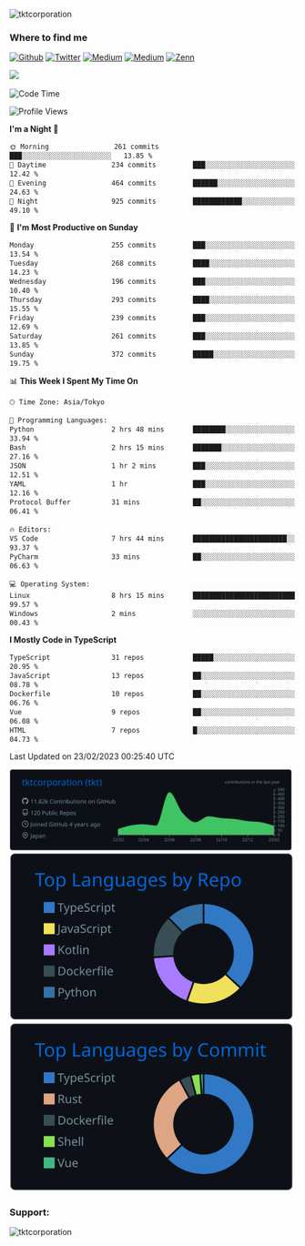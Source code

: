 <p align="left"> <img src="https://komarev.com/ghpvc/?username=tktcorporation&label=Profile%20views&color=0e75b6&style=flat" alt="tktcorporation" /> </p>

<h3>Where to find me</h3>
<p>
<a href="https://github.com/tktcorporation" target="_blank"><img alt="Github" src="https://img.shields.io/badge/GitHub-%2312100E.svg?&style=for-the-badge&logo=Github&logoColor=white" /></a>
<a href="https://twitter.com/tktcorporation" target="_blank"><img alt="Twitter" src="https://img.shields.io/badge/twitter-%231DA1F2.svg?&style=for-the-badge&logo=twitter&logoColor=white" /></a>
<a href="https://www.linkedin.com/in/tktcorporation" target="_blank"><img alt="Medium" src="https://img.shields.io/badge/linkdin-0a66c2.svg?&style=for-the-badge&logo=linkedin&logoColor=white" /></a>
<a href="https://qiita.com/tktcorporation" target="_blank"><img alt="Medium" src="https://img.shields.io/badge/qiita-55C500.svg?&style=for-the-badge&logo=qiita&logoColor=white" /></a>
<a href="https://zenn.dev/tktcorporation" target="_blank"><img alt="Zenn" src="https://img.shields.io/badge/Zenn-3EA8FF.svg?&style=for-the-badge&logo=Zenn&logoColor=white" /></a>
</p>

<!--START_SECTION:lapras-card-->
<a href="https://lapras.com/public/tktcorporation" target="_blank" rel="noopener noreferrer"><img src="https://lapras-card-generator.vercel.app/api/svg?e=3.89&b=3.48&i=3.59&b1=%23232323&b2=%236d6d6d&i1=%23212121&i2=%23818181&l=en" width="400" ></a>
<!--END_SECTION:lapras-card-->
  
<!--START_SECTION:waka-->
![Code Time](http://img.shields.io/badge/Code%20Time-883%20hrs%2043%20mins-blue)

![Profile Views](http://img.shields.io/badge/Profile%20Views-0-blue)

**I'm a Night 🦉** 

```text
🌞 Morning                261 commits         ███░░░░░░░░░░░░░░░░░░░░░░   13.85 % 
🌆 Daytime                234 commits         ███░░░░░░░░░░░░░░░░░░░░░░   12.42 % 
🌃 Evening                464 commits         ██████░░░░░░░░░░░░░░░░░░░   24.63 % 
🌙 Night                  925 commits         ████████████░░░░░░░░░░░░░   49.10 % 
```
📅 **I'm Most Productive on Sunday** 

```text
Monday                   255 commits         ███░░░░░░░░░░░░░░░░░░░░░░   13.54 % 
Tuesday                  268 commits         ████░░░░░░░░░░░░░░░░░░░░░   14.23 % 
Wednesday                196 commits         ███░░░░░░░░░░░░░░░░░░░░░░   10.40 % 
Thursday                 293 commits         ████░░░░░░░░░░░░░░░░░░░░░   15.55 % 
Friday                   239 commits         ███░░░░░░░░░░░░░░░░░░░░░░   12.69 % 
Saturday                 261 commits         ███░░░░░░░░░░░░░░░░░░░░░░   13.85 % 
Sunday                   372 commits         █████░░░░░░░░░░░░░░░░░░░░   19.75 % 
```


📊 **This Week I Spent My Time On** 

```text
🕑︎ Time Zone: Asia/Tokyo

💬 Programming Languages: 
Python                   2 hrs 48 mins       ████████░░░░░░░░░░░░░░░░░   33.94 % 
Bash                     2 hrs 15 mins       ███████░░░░░░░░░░░░░░░░░░   27.16 % 
JSON                     1 hr 2 mins         ███░░░░░░░░░░░░░░░░░░░░░░   12.51 % 
YAML                     1 hr                ███░░░░░░░░░░░░░░░░░░░░░░   12.16 % 
Protocol Buffer          31 mins             ██░░░░░░░░░░░░░░░░░░░░░░░   06.41 % 

🔥 Editors: 
VS Code                  7 hrs 44 mins       ███████████████████████░░   93.37 % 
PyCharm                  33 mins             ██░░░░░░░░░░░░░░░░░░░░░░░   06.63 % 

💻 Operating System: 
Linux                    8 hrs 15 mins       █████████████████████████   99.57 % 
Windows                  2 mins              ░░░░░░░░░░░░░░░░░░░░░░░░░   00.43 % 
```

**I Mostly Code in TypeScript** 

```text
TypeScript               31 repos            █████░░░░░░░░░░░░░░░░░░░░   20.95 % 
JavaScript               13 repos            ██░░░░░░░░░░░░░░░░░░░░░░░   08.78 % 
Dockerfile               10 repos            ██░░░░░░░░░░░░░░░░░░░░░░░   06.76 % 
Vue                      9 repos             ██░░░░░░░░░░░░░░░░░░░░░░░   06.08 % 
HTML                     7 repos             █░░░░░░░░░░░░░░░░░░░░░░░░   04.73 % 
```




 Last Updated on 23/02/2023 00:25:40 UTC
<!--END_SECTION:waka-->

[![](https://raw.githubusercontent.com/tktcorporation/tktcorporation/master/profile-summary-card-output/github_dark/0-profile-details.svg)](https://github.com/vn7n24fzkq/github-profile-summary-cards)
[![](https://raw.githubusercontent.com/tktcorporation/tktcorporation/master/profile-summary-card-output/github_dark/1-repos-per-language.svg)](https://github.com/vn7n24fzkq/github-profile-summary-cards) [![](https://raw.githubusercontent.com/tktcorporation/tktcorporation/master/profile-summary-card-output/github_dark/2-most-commit-language.svg)](https://github.com/vn7n24fzkq/github-profile-summary-cards)

<h3 align="left">Support:</h3>
<p><a href="https://www.buymeacoffee.com/tktcorporation"> <img align="left" src="https://cdn.buymeacoffee.com/buttons/v2/default-yellow.png" height="50" width="210" alt="tktcorporation" /></a></p><br><br>
